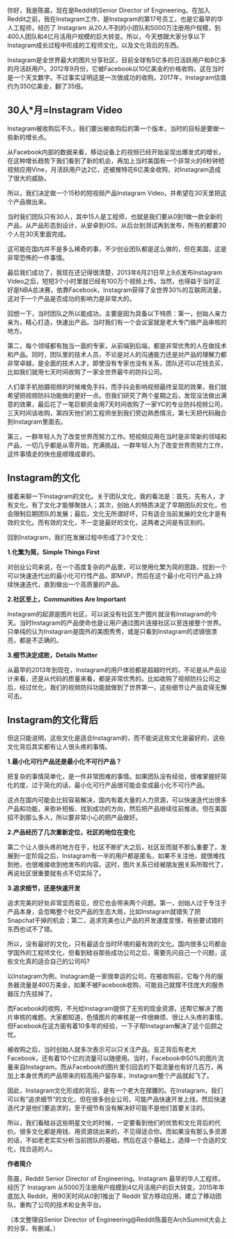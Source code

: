 你好，我是陈晨，现在是Reddit的Senior Director of Engineering。在加入Reddit之前，我在Instagram工作，是Instagram的第17号员工，也是它最早的华人工程师，经历了 Instagram 从20人不到的小团队和5000万注册用户规模，到400人团队和4亿月活用户规模的巨大转变。所以，今天想跟大家分享以下Instagram成长过程中形成的工程师文化，以及文化背后的东西。

Instagram是全世界最大的图片分享社区，目前全球有5亿多的日活跃用户和8亿多的月活跃用户。2012年9月份，它被Facebook以10亿美金的价格收购，这在当时是一个天文数字。不过事实证明这是一次很成功的收购，2017年，Instagram估值约为350亿美金，翻了35倍。

## 30人\*月=Instagram Video

Instagram被收购后不久，我们要出被收购后的第一个版本，当时的目标是要做一些新的增长点。

从Facebook内部的数据来看，移动设备上的视频已经开始呈现出爆发式的增长，在这种增长趋势下我们看到了新的机会，再加上当时美国有一个非常火的6秒钟短视频应用Vine，月活跃用户达2亿，还被推特花6亿美金收购，对Instagram造成了很大的威胁。

所以，我们决定做一个15秒的短视频产品Instagram Video，并希望在30天里把这个产品做出来。

当时我们团队只有30人，其中15人是工程师，也就是我们要从0到1做一款全新的产品，从产品形态到设计，从安卓到iOS，从后台到测试再到发布，所有的都要30个人在30天里面完成。

这可能在国内并不是多么稀奇的事，不少创业团队都是这么做的，但在美国，这是非常恐怖的一件事情。

最后我们成功了，我现在还记得很清楚，2013年6月21日早上9点发布Instagram Video之后，短短3个小时里就已经有100万个视频上传。当然，也得益于当时正好是NBA总决赛，依靠Facebook，Instagram获得了全世界30%的互联网流量，这对于一个产品是否成功的影响力是非常大的。

回想一下，当时团队之所以能成功，主要是因为具备以下特质：第一，创始人亲力亲为，精心打造，快速出产品。当时我们有一个会议室就是老大专门做产品审核的地方。

第二，每个领域都有独当一面的专家，从前端到后端，都是非常优秀的人在做技术和产品。同时，团队里的技术人员，不论是对人的沟通能力还是对产品的理解力都非常卓越，是全面的技术人才。即使没有专家也没有关系，团队还可以花钱去买，比如我们就用七天时间收购了一家全世界最牛的防抖公司。

人们拿手机拍摄视频的时候难免手抖，而手抖会影响视频最终呈现的效果，我们就希望把视频防抖功能做的更好一点。但我们研究了两个星期之后，发现没法做出满意的效果，最后花了一笔巨额资金用7天时间收购了一家YC的专业防抖视频公司，三天时间谈收购，第四天他们的工程师坐到我们旁边熟悉情况，第七天把代码融合到Instagram里面去。

第三，一群年轻人为了改变世界而努力工作。短视频应用在当时是非常新的领域和产品，一切几乎都是从零开始，充满挑战，一群年轻人为了改变世界而努力工作，这件事情走的快也是顺理成章的。

## Instagram的文化

接着来聊一下Instagram的文化。关于团队文化，我的看法是：首先，先有人，才有文化，有了文化才能够聚拢人；其次，创始人的特质决定了早期团队的文化，也会限制后期团队的发展；最后，文化无所谓好坏，只有适合当前发展的文化才是有效的文化。而有效的文化，不一定是最好的文化，这两者之间是有区别的。

回到Instagram，我们在发展过程中形成了3个文化：

**1.化繁为简，Simple Things First** 

对创业公司来说，在一个高度复杂的产品里，可以使用化繁为简的思路，找到一个可以快速迭代出的最小化可行性产品，即MVP，然后在这个最小化可行产品上持续快速迭代，直到做出一个高质量的产品。

**2.社区至上，Communities Are Important** 

Instagram的起源是图片社区，可以说没有社区生产图片就没有Instagram的今天。当时Instagram的产品使命也是让用户通过图片连接社区以至连接整个世界。只单纯的认为Instagram是国外的美图秀秀，或是只看到Instagram的滤镜很漂亮，都是不正确的。

**3.细节决定成败，Details Matter** 

从最早的2013年到现在，Instagram的用户体验都是超越时代的，不论是从产品设计来看，还是从代码的质量来看，都是非常优秀的。比如收购了视频防抖公司之后，经过优化，我们的视频防抖功能就做到了世界第一，这些细节让产品变得无懈可击。

## Instagram的文化背后

但这只能说明，这些文化是适合Instagram的，而不能说这些文化是最好的，这些文化背后其实都有让人很头疼的事情。

**1.最小化可行产品还是最小化不可行产品？** 

把复杂的事情简单化，是一件非常困难的事情。如果团队没有经验，很难掌握好简化的度，过于简化的话，最小化可行产品很可能会变成最小化不可行产品。

这点在国内可能会比较容易解决，国内有着大量的人力资源，可以快速迭代出很多产品和功能，来弥补短板、找到成功的方向，然后把产品继续往前推进。但在美国招不到那么多人，所以要非常小心的把产品做好。

**2.产品经历了几次重新定位，社区的地位在变化** 

第二个让人很头疼的地方在于，社区不断扩大之后，社区反而就不那么重要了。发展到一定阶段之后，Instagram有一半的用户都是匿名，如果不关注他，就很难找到他，也很难接收到他发布的内容。这时，图片关系已经被朋友圈关系所取代了，再说社区很重要就有点不切实际了。

**3.追求细节，还是快速开发** 

追求完美的好处非常显而易见，但它也会带来两个问题。第一，创始人过于专注于产品本身，会忽略整个社交产品的生态大局，比如Instagram就错失了把Snapchat干掉的机会；第二，追求完美也让产品的开发速度变慢，有些要试错的东西也试不了错。

所以，没有最好的文化，只有最适合当时环境的最有效的文化。国内很多公司都会学国外的工程师文化，但看到硅谷那些成功公司之后，需要先问自己一个问题，这些文化真的适合自己的公司吗?

以Instagram为例，Instagram是一家很幸运的公司，在被收购前，它每个月的服务器流量是400万美金，如果不被Facebook收购，可能自己就撑不住庞大的服务器压力先挂掉了。

而Facebook的收购，不光给Instagram提供了无穷的现金资源，还帮它解决了图片审核的难题。大家都知道，色情图片的审核是一件很麻烦、很让人头疼的事情，但Facebook在这方面有着10多年的经验，一下子帮Instagram解决了这个后顾之忧。

被收购之后，当时创始人就多次表示可以只关注产品，反正背后有老大Facebook，还有着10个亿的流量可以随便用。当时，Facebook中50%的图片流量来自Instagram，而从Facebook的图片里引回去的下载流量也有好几百万，再加上本身优秀的产品带来的较高用户留存率，Instagram整个产品就起飞了。

因此，Instagram文化形成的背后，是有一个老大在撑腰的。在Instagram，我们可以有“追求细节”的文化，但在很多创业公司，可能产品快速开发上线，然后快速迭代才是他们要追求的，至于细节有没有解决好可能不是他们首要关注的。

所以，我们看硅谷这些明星文化的时候，一定要看到他们的优势和文化背后的代价。很多文化都是用钱、用资源烧出来的，不见得适合你。而如果没有那么多资源的话，不如老老实实分析当前团队的基础，然后在这个基础上，选择一个合适的文化，找合适的人。

**作者简介** 

陈晨，Reddit Senior Director of Engineering。Instagram 最早的华人工程师，经历了 Instagram 从5000万注册用户规模到4亿月活用户的巨大转变。2015年年底加入 Reddit，用90天时间从0到1推出了 Reddit 官方移动应用，建立了移动团队，重构了公司的技术和业务平台。

（本文整理自Senior Director of Engineering@Reddit陈晨在ArchSummit大会上的分享，有删减。）

